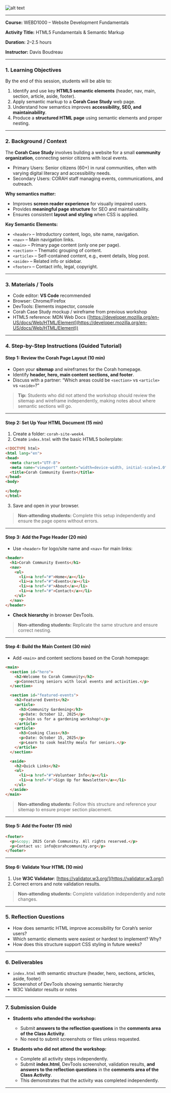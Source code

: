 ![alt text](image.png)

---


**Course:** WEBD1000 – Website Development Fundamentals

**Activity Title:** HTML5 Fundamentals & Semantic Markup

**Duration:** 2–2.5 hours

**Instructor:** Davis Boudreau

---

### 1. **Learning Objectives**

By the end of this session, students will be able to:

1. Identify and use key **HTML5 semantic elements** (header, nav, main, section, article, aside, footer).
2. Apply semantic markup to a **Corah Case Study** web page.
3. Understand how semantics improves **accessibility, SEO, and maintainability**.
4. Produce a **structured HTML page** using semantic elements and proper nesting.

---

### 2. **Background / Context**

The **Corah Case Study** involves building a website for a small **community organization**, connecting senior citizens with local events.

* Primary Users: Senior citizens (60+) in rural communities, often with varying digital literacy and accessibility needs.
* Secondary Users: CORAH staff managing events, communications, and outreach.

**Why semantics matter:**

* Improves **screen reader experience** for visually impaired users.
* Provides **meaningful page structure** for SEO and maintainability.
* Ensures consistent **layout and styling** when CSS is applied.

**Key Semantic Elements:**

* `<header>` – Introductory content, logo, site name, navigation.
* `<nav>` – Main navigation links.
* `<main>` – Primary page content (only one per page).
* `<section>` – Thematic grouping of content.
* `<article>` – Self-contained content, e.g., event details, blog post.
* `<aside>` – Related info or sidebar.
* `<footer>` – Contact info, legal, copyright.

---

### 3. **Materials / Tools**

* Code editor: **VS Code** recommended
* Browser: Chrome/Firefox
* DevTools: Elements inspector, console
* Corah Case Study mockup / wireframe from previous workshop
* HTML5 reference: MDN Web Docs ([https://developer.mozilla.org/en-US/docs/Web/HTML/Element](https://developer.mozilla.org/en-US/docs/Web/HTML/Element))

---

### 4. **Step-by-Step Instructions (Guided Tutorial)**

#### **Step 1: Review the Corah Page Layout (10 min)**

* Open your **sitemap** and wireframes for the Corah homepage.
* Identify **header, hero, main content sections, and footer**.
* Discuss with a partner: “Which areas could be `<section>` vs `<article>` vs `<aside>`?”

> **Tip:** Students who did not attend the workshop should review the sitemap and wireframe independently, making notes about where semantic sections will go.

---

#### **Step 2: Set Up Your HTML Document (15 min)**

1. Create a folder: `corah-site-week4`.
2. Create `index.html` with the basic HTML5 boilerplate:

```html
<!DOCTYPE html>
<html lang="en">
<head>
  <meta charset="UTF-8">
  <meta name="viewport" content="width=device-width, initial-scale=1.0">
  <title>Corah Community Events</title>
</head>
<body>
  
</body>
</html>
```

3. Save and open in your browser.

> **Non-attending students:** Complete this setup independently and ensure the page opens without errors.

---

#### **Step 3: Add the Page Header (20 min)**

* Use `<header>` for logo/site name and `<nav>` for main links:

```html
<header>
  <h1>Corah Community Events</h1>
  <nav>
    <ul>
      <li><a href="#">Home</a></li>
      <li><a href="#">Events</a></li>
      <li><a href="#">About</a></li>
      <li><a href="#">Contact</a></li>
    </ul>
  </nav>
</header>
```

* **Check hierarchy** in browser DevTools.

> **Non-attending students:** Replicate the same structure and ensure correct nesting.

---

#### **Step 4: Build the Main Content (30 min)**

* Add `<main>` and content sections based on the Corah homepage:

```html
<main>
  <section id="hero">
    <h2>Welcome to Corah Community</h2>
    <p>Connecting seniors with local events and activities.</p>
  </section>

  <section id="featured-events">
    <h2>Featured Events</h2>
    <article>
      <h3>Community Gardening</h3>
      <p>Date: October 12, 2025</p>
      <p>Join us for a gardening workshop!</p>
    </article>
    <article>
      <h3>Cooking Class</h3>
      <p>Date: October 15, 2025</p>
      <p>Learn to cook healthy meals for seniors.</p>
    </article>
  </section>

  <aside>
    <h2>Quick Links</h2>
    <ul>
      <li><a href="#">Volunteer Info</a></li>
      <li><a href="#">Sign Up for Newsletter</a></li>
    </ul>
  </aside>
</main>
```

> **Non-attending students:** Follow this structure and reference your sitemap to ensure proper section placement.

---

#### **Step 5: Add the Footer (15 min)**

```html
<footer>
  <p>&copy; 2025 Corah Community. All rights reserved.</p>
  <p>Contact us: info@corahcommunity.org</p>
</footer>
```

---

#### **Step 6: Validate Your HTML (10 min)**

1. Use **W3C Validator**: [https://validator.w3.org/](https://validator.w3.org/)
2. Correct errors and note validation results.

> **Non-attending students:** Complete validation independently and note changes.

---

### 5. **Reflection Questions**

* How does semantic HTML improve accessibility for Corah’s senior users?
* Which semantic elements were easiest or hardest to implement? Why?
* How does this structure support CSS styling in future weeks?

---

### 6. **Deliverables**

* `index.html` with semantic structure (header, hero, sections, articles, aside, footer)
* Screenshot of DevTools showing semantic hierarchy
* W3C Validator results or notes

---

### 7. **Submission Guide**

* **Students who attended the workshop:**

  * Submit **answers to the reflection questions** in the **comments area of the Class Activity**.
  * No need to submit screenshots or files unless requested.

* **Students who did not attend the workshop:**

  * Complete all activity steps independently.
  * Submit **index.html**, DevTools screenshot, validation results, **and answers to the reflection questions** in the **comments area of the Class Activity**.
  * This demonstrates that the activity was completed independently.

---

